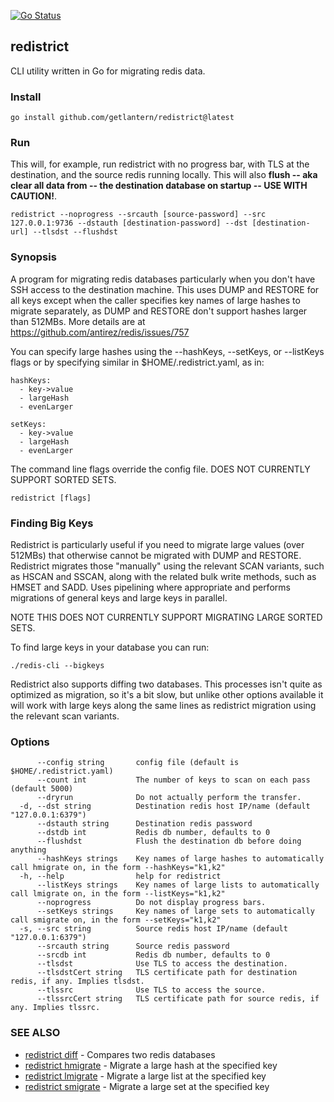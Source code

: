 [![Go Status](https://github.com/getlantern/redistrict/actions/workflows/go.yml/badge.svg)](https://github.com/getlantern/redistrict/actions/workflows/go.yml)

## redistrict
CLI utility written in Go for migrating redis data. 

### Install

```
go install github.com/getlantern/redistrict@latest
```

### Run

This will, for example, run redistrict with no progress bar, with TLS at the destination, and the source redis running locally. This will also **flush -- aka clear all data from -- the destination database on startup -- USE WITH CAUTION!**.

```
redistrict --noprogress --srcauth [source-password] --src 127.0.0.1:9736 --dstauth [destination-password] --dst [destination-url] --tlsdst --flushdst
```

### Synopsis
A program for migrating redis databases particularly when you don't have SSH
access to the destination machine. This uses DUMP and RESTORE for all keys except when the caller
specifies key names of large hashes to migrate separately, as DUMP and RESTORE don't support hashes larger
than 512MBs. More details are at https://github.com/antirez/redis/issues/757

You can specify large hashes using the --hashKeys, --setKeys, or --listKeys flags or by
specifying similar in $HOME/.redistrict.yaml, as in:

```
hashKeys:
  - key->value
  - largeHash
  - evenLarger

setKeys:
  - key->value
  - largeHash
  - evenLarger
```

The command line flags override the config file. DOES NOT CURRENTLY SUPPORT SORTED SETS.

```
redistrict [flags]
```

### Finding Big Keys
Redistrict is particularly useful if you need to migrate large values (over 512MBs) that otherwise cannot be migrated with DUMP and RESTORE. Redistrict migrates those "manually" using the relevant SCAN variants, such as HSCAN and SSCAN, along with the related bulk write methods, such as HMSET and SADD. Uses pipelining where appropriate and performs migrations of general keys and large keys in parallel.

NOTE THIS DOES NOT CURRENTLY SUPPORT MIGRATING LARGE SORTED SETS.

To find large keys in your database you can run:

```
./redis-cli --bigkeys
```

Redistrict also supports diffing two databases. This processes isn't quite as optimized as migration,
so it's a bit slow, but unlike other options available it will work with large keys along the same
lines as redistrict migration using the relevant scan variants.

### Options

```
      --config string       config file (default is $HOME/.redistrict.yaml)
      --count int           The number of keys to scan on each pass (default 5000)
      --dryrun              Do not actually perform the transfer.
  -d, --dst string          Destination redis host IP/name (default "127.0.0.1:6379")
      --dstauth string      Destination redis password
      --dstdb int           Redis db number, defaults to 0
      --flushdst            Flush the destination db before doing anything
      --hashKeys strings    Key names of large hashes to automatically call hmigrate on, in the form --hashKeys="k1,k2"
  -h, --help                help for redistrict
      --listKeys strings    Key names of large lists to automatically call lmigrate on, in the form --listKeys="k1,k2"
      --noprogress          Do not display progress bars.
      --setKeys strings     Key names of large sets to automatically call smigrate on, in the form --setKeys="k1,k2"
  -s, --src string          Source redis host IP/name (default "127.0.0.1:6379")
      --srcauth string      Source redis password
      --srcdb int           Redis db number, defaults to 0
      --tlsdst              Use TLS to access the destination.
      --tlsdstCert string   TLS certificate path for destination redis, if any. Implies tlsdst.
      --tlssrc              Use TLS to access the source.
      --tlssrcCert string   TLS certificate path for source redis, if any. Implies tlssrc.
```

### SEE ALSO

* [redistrict diff](redistrict_diff.md)	 - Compares two redis databases
* [redistrict hmigrate](redistrict_hmigrate.md)	 - Migrate a large hash at the specified key
* [redistrict lmigrate](redistrict_lmigrate.md)	 - Migrate a large list at the specified key
* [redistrict smigrate](redistrict_smigrate.md)	 - Migrate a large set at the specified key
